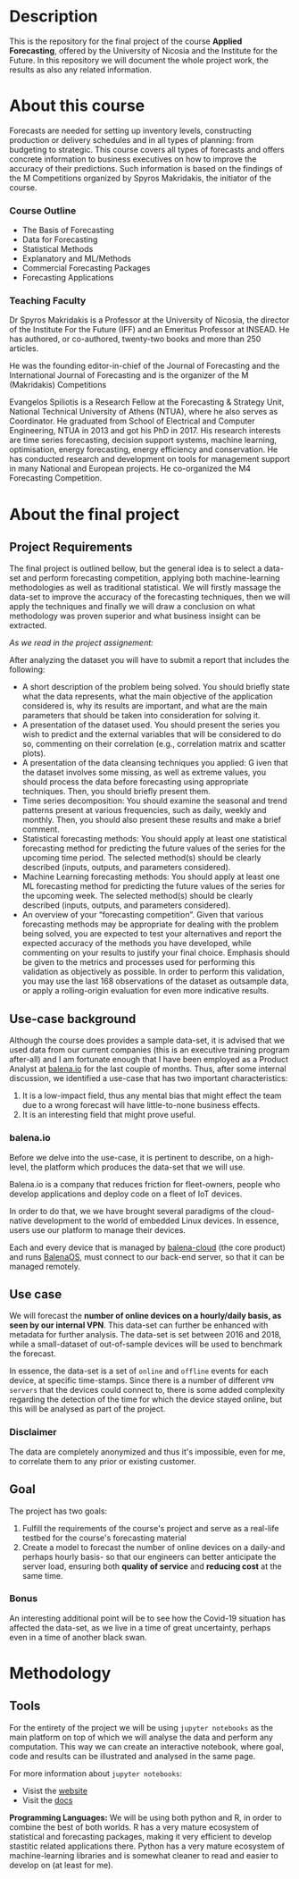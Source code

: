 # Description

This is the repository for the final project of the course **Applied Forecasting**, 
offered by the University of Nicosia and the Institute for the Future. In this repository we will document the whole project work, the results as also any related information.

# About this course

Forecasts are needed for setting up inventory levels, constructing production or delivery
schedules and in all types of planning: from budgeting to strategic. This course covers all
types of forecasts and offers concrete information to business executives on how to improve the accuracy of their predictions. Such information is based on the findings of the M Competitions organized by Spyros Makridakis, the initiator of the course.

### Course Outline

- The Basis of Forecasting
- Data for Forecasting
- Statistical Methods
- Explanatory and ML/Methods
- Commercial Forecasting Packages
- Forecasting Applications

### Teaching Faculty

Dr Spyros Makridakis is a Professor at the University of Nicosia, the director of the Institute For the
Future (IFF) and an Emeritus Professor at INSEAD.
He has authored, or co-authored, twenty-two
books and more than 250 articles.

He was the founding editor-in-chief of the Journal of Forecasting and
the International Journal of Forecasting and is the organizer of the M
(Makridakis) Competitions

Evangelos Spiliotis is a Research Fellow at the Forecasting & Strategy Unit, National Technical University of Athens (NTUA), where he also serves as Coordinator. He graduated from School of Electrical and Computer Engineering, NTUA in 2013 and got his PhD in 2017. His research interests are time series forecasting, decision support systems, machine learning, optimisation, energy forecasting, energy efficiency and conservation. He has conducted research and development on tools for management support in many National and European projects. He co-organized the M4 Forecasting Competition.

# About the final project

## Project Requirements

The final project is outlined bellow, but the general idea is to select a data-set and perform forecasting competition, applying both machine-learning methodologies as well as traditional statistical. We will firstly massage the data-set to improve the accuracy of the forecasting techniques, then we will apply the techniques and finally we will draw a conclusion on what methodology was proven superior and what business insight can be extracted.

*As we read in the project assignement:*

After analyzing the dataset you will have to submit a report that includes the following:
   - A short description of the problem being solved. You should briefly state what the data represents, what the main objective of the application considered is, why its results are important, and what are the main parameters that should be taken into consideration for solving it.
   - A presentation of the dataset used. You should present the series you wish to predict and the external variables that will be considered to do so, commenting on their correlation (e.g., correlation matrix and scatter plots).
   - A presentation of the data cleansing techniques you applied: G iven that the dataset involves some missing, as well as extreme values, you should process the data before forecasting using appropriate techniques. Then, you should briefly present them.
   - Time series decomposition: You should examine the seasonal and trend patterns present at various frequencies, such as daily, weekly and monthly. Then, you should also present these results and make a brief comment.
   - Statistical forecasting methods: You should apply at least one statistical forecasting method for predicting the future values of the series for the upcoming time period. The selected method(s) should be clearly described (inputs, outputs, and
  parameters considered).
   - Machine Learning forecasting methods: You should apply at least one ML forecasting
  method for predicting the future values of the series for the upcoming week. The selected method(s) should be clearly described (inputs, outputs, and parameters considered).
   - An overview of your “forecasting competition”. Given that various forecasting methods may be appropriate for dealing with the problem being solved, you are expected to test your alternatives and report the expected accuracy of the methods you have developed, while commenting on your results to justify your final choice. Emphasis should be given to the metrics and processes used for performing this validation as objectively as possible. In order to perform this validation, you may use the last 168 observations of the dataset as outsample data, or apply a rolling-origin evaluation for even more indicative results.

## Use-case background

Although the course does provides a sample data-set, it is advised that we used data from our current companies (this is an executive training program after-all) and I am fortunate enough that I have been employed as a Product Analyst at [balena.io](https://balena.io) for the last couple of months. Thus, after some internal discussion, we identified a use-case that has two important characteristics:

1. It is a low-impact field, thus any mental bias that might effect the team due to a wrong forecast will have little-to-none business effects.
2. It is an interesting field that might prove useful.

### balena.io

Before we delve into the use-case, it is pertinent to describe, on a high-level, the platform which produces the data-set that we will use.

Balena.io is a company that reduces friction for fleet-owners, people who develop applications and deploy code on a fleet of IoT devices. 

In order to do that, we we have brought several paradigms of the cloud-native development to the world of embedded Linux devices. In essence, users use our platform to manage their devices.

Each and every device that is managed by [balena-cloud](https://www.balena.io/cloud/) (the core product) and runs [BalenaOS](https://www.balena.io/os/), must connect to our back-end server, so that it can be managed remotely.


## Use case

We will forecast the **number of online devices on a hourly/daily basis, as seen by our internal VPN**. This data-set can further be enhanced with metadata for further analysis. The data-set is set between 2016 and 2018, while a small-dataset of out-of-sample devices will be used to benchmark the forecast.

In essence, the data-set is a set of `online` and `offline` events for each device, at specific time-stamps. Since there is a number of different `VPN servers` that the devices could connect to, there is some added complexity regarding the detection of the time for which the device stayed online, but this will be analysed as part of the project.

### Disclaimer
The data are completely anonymized and thus it's impossible, even for me, to correlate them to any prior or existing customer.

## Goal

The project has two goals:
   1. Fulfill the requirements of the course's project and serve as a real-life testbed for the course's forecasting material
   2. Create a model to forecast the number of online devices on a daily-and perhaps hourly basis- so that our engineers can better anticipate the server load, ensuring both **quality of service** and **reducing cost** at the same time.

### Bonus
An interesting additional point will be to see how the Covid-19 situation has affected the data-set, as we live in a time of great uncertainty, perhaps even in a time of another black swan.
 
# Methodology

## Tools

For the entirety of the project we will be using `jupyter notebooks` as the main platform on top of which we will analyse the data and perform any computation. This way we can create an interactive notebook, where goal, code and results can be illustrated and analysed in the same page.

For more information about `jupyter notebooks`:
 - Visist the [website]()
 - Visit the [docs]()
 
**Programming Languages:** 
We will be using both python and R, in order to combine the best of both worlds. R has a very mature ecosystem of statistical and forecasting packages, making it very efficient to develop stastitic related applications there. Python has a very mature ecosystem of machine-learning libraries and is somewhat cleaner to read and easier to develop on (at least for me).
 
